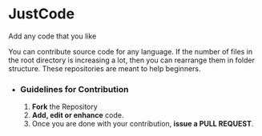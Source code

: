 # JustCode
Add any code that you like

You can contribute source code for any language.
If the number of files in the root directory is increasing a lot, then you can rearrange them in folder structure.
These repositories are meant to help beginners.


- ### Guidelines for Contribution
    1. **Fork** the Repository
    2. **Add, edit or enhance** code.
    3. Once you are done with your contribution, **issue a PULL REQUEST**.
